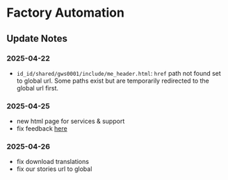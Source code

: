 # Factory Automation

## Update Notes

### 2025-04-22

- `id_id/shared/gws0001/include/me_header.html`: `href` path not found set to global url. Some paths exist but are temporarily redirected to the global url first.

### 2025-04-25

- new html page for services & support
- fix feedback [here](https://docs.google.com/presentation/d/1y5mgBKhpU5Mq4CJcO82IZj9VD7gSPhTI/edit?usp=sharing&ouid=117066034689056932051&rtpof=true&sd=true)

### 2025-04-26

- fix download translations
- fix our stories url to global